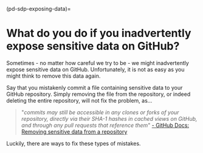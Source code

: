 (pd-sdp-exposing-data)=

# What do you do if you inadvertently expose sensitive data on GitHub?

Sometimes - no matter how careful we try to be - we might inadvertently expose sensitive data on GitHub.
Unfortunately, it is not as easy as you might think to remove this data again.

Say that you mistakenly commit a file containing sensitive data to your GitHub repository.
Simply removing the file from the repository, or indeed deleting the entire repository, will not fix the problem, as...

> "*commits may still be accessible in any clones or forks of your repository, directly via their SHA-1 hashes in cached views on GitHub, and through any pull requests that reference them*" [- GitHub Docs: Removing sensitive data from a repository](https://docs.github.com/en/github/authenticating-to-github/keeping-your-account-and-data-secure/removing-sensitive-data-from-a-repository)
> 

Luckily, there are ways to fix these types of mistakes. 
